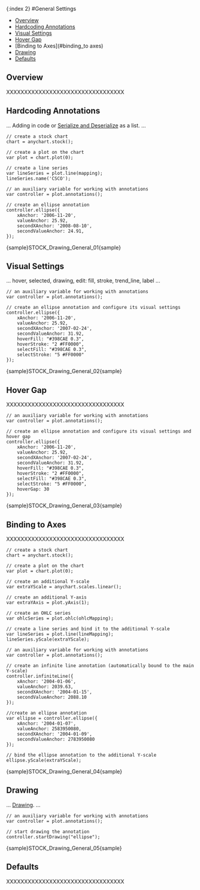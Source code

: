 {:index 2}
#General Settings

* [Overview](#overview)
* [Hardcoding Annotations](#hardcoding_annotations)
* [Visual Settings](#visual_settings)
* [Hover Gap](#hover_gap)
* [Binding to Axes](#binding_to axes)
* [Drawing](#drawing)
* [Defaults](#defaults)

## Overview

XXXXXXXXXXXXXXXXXXXXXXXXXXXXXXXXX

## Hardcoding Annotations

... Adding in code or [Serialize and Deserialize](Serializing_Deserializing) as a list. ...

```
// create a stock chart
chart = anychart.stock();

// create a plot on the chart
var plot = chart.plot(0);

// create a line series
var lineSeries = plot.line(mapping);
lineSeries.name('CSCO');

// an auxiliary variable for working with annotations
var controller = plot.annotations();

// create an ellipse annotation
controller.ellipse({
    xAnchor: '2006-11-20',
    valueAnchor: 25.92,
    secondXAnchor: '2008-08-10',
    secondValueAnchor: 24.91,
});
```

{sample}STOCK\_Drawing\_General\_01{sample}

## Visual Settings

... hover, selected, drawing, edit: fill, stroke, trend_line, label ...


```
// an auxiliary variable for working with annotations
var controller = plot.annotations();

// create an ellipse annotation and configure its visual settings
controller.ellipse({
    xAnchor: '2006-11-20',
    valueAnchor: 25.92,
    secondXAnchor: '2007-02-24',
    secondValueAnchor: 31.92,
    hoverFill: "#398CAE 0.3",
    hoverStroke: "2 #FF0000",
    selectFill: "#398CAE 0.3",
    selectStroke: "5 #FF0000"
});
```

{sample}STOCK\_Drawing\_General\_02{sample}

## Hover Gap

XXXXXXXXXXXXXXXXXXXXXXXXXXXXXXXXX

```
// an auxiliary variable for working with annotations
var controller = plot.annotations();

// create an ellipse annotation and configure its visual settings and hover gap
controller.ellipse({
    xAnchor: '2006-11-20',
    valueAnchor: 25.92,
    secondXAnchor: '2007-02-24',
    secondValueAnchor: 31.92,
    hoverFill: "#398CAE 0.3",
    hoverStroke: "2 #FF0000",
    selectFill: "#398CAE 0.3",
    selectStroke: "5 #FF0000",
    hoverGap: 30
});
```

{sample}STOCK\_Drawing\_General\_03{sample}

## Binding to Axes

XXXXXXXXXXXXXXXXXXXXXXXXXXXXXXXXX

```
// create a stock chart
chart = anychart.stock();

// create a plot on the chart
var plot = chart.plot(0);

// create an additional Y-scale
var extraYScale = anychart.scales.linear();

// create an additional Y-axis
var extraYAxis = plot.yAxis(1);

// create an OHLC series
var ohlcSeries = plot.ohlc(ohlcMapping);

// create a line series and bind it to the additional Y-scale
var lineSeries = plot.line(lineMapping);
lineSeries.yScale(extraYScale);

// an auxiliary variable for working with annotations
var controller = plot.annotations();

// create an infinite line annotation (automatically bound to the main Y-scale)
controller.infiniteLine({
    xAnchor: '2004-01-06',
    valueAnchor: 2039.63,
    secondXAnchor: '2004-01-15',
    secondValueAnchor: 2088.10
});

//create an ellipse annotation
var ellipse = controller.ellipse({
    xAnchor: '2004-01-07',
    valueAnchor: 2583950080,
    secondXAnchor: '2004-01-09',
    secondValueAnchor: 2783950080
});

// bind the ellipse annotation to the additional Y-scale
ellipse.yScale(extraYScale);
```

{sample}STOCK\_Drawing\_General\_04{sample}

## Drawing

... [Drawing](Drawing). ...


```
// an auxiliary variable for working with annotations
var controller = plot.annotations();

// start drawing the annotation
controller.startDrawing("ellipse");
```

{sample}STOCK\_Drawing\_General\_05{sample}

## Defaults

XXXXXXXXXXXXXXXXXXXXXXXXXXXXXXXXX